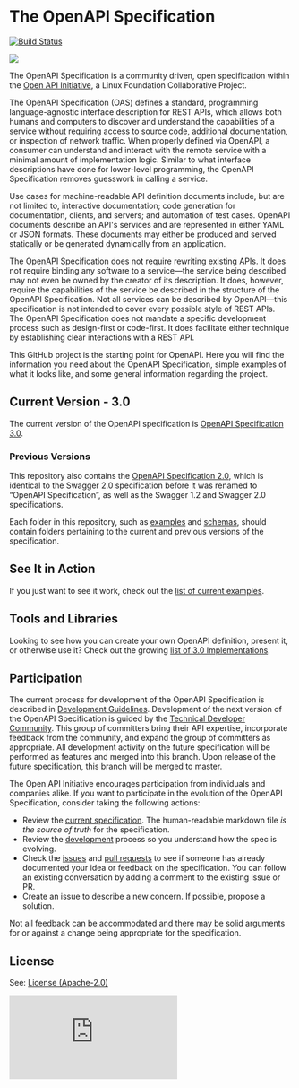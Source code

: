 # The OpenAPI Specification

[![Build Status](https://travis-ci.org/OAI/OpenAPI-Specification.svg?branch=master)](https://travis-ci.org/OAI/OpenAPI-Specification)

![](https://avatars3.githubusercontent.com/u/16343502?v=3&s=200)

The OpenAPI Specification is a community driven, open specification within the [Open API Initiative](https://www.openapis.org/), a Linux Foundation Collaborative Project.

The OpenAPI Specification (OAS) defines a standard, programming language-agnostic interface description for REST APIs, which allows both humans and computers to discover and understand the capabilities of a service without requiring access to source code, additional documentation, or inspection of network traffic. When properly defined via OpenAPI, a consumer can understand and interact with the remote service with a minimal amount of implementation logic. Similar to what interface descriptions have done for lower-level programming, the OpenAPI Specification removes guesswork in calling a service.

Use cases for machine-readable API definition documents include, but are not limited to, interactive documentation; code generation for documentation, clients, and servers; and automation of test cases. OpenAPI documents describe an API's services and are represented in either YAML or JSON formats. These documents may either be produced and served statically or be generated dynamically from an application.

The OpenAPI Specification does not require rewriting existing APIs. It does not require binding any software to a service—the service being described may not even be owned by the creator of its description. It does, however, require the capabilities of the service be described in the structure of the OpenAPI Specification. Not all services can be described by OpenAPI—this specification is not intended to cover every possible style of REST APIs. The OpenAPI Specification does not mandate a specific development process such as design-first or code-first. It does facilitate either technique by establishing clear interactions with a REST API.

This GitHub project is the starting point for OpenAPI.
Here you will find the information you need about the OpenAPI Specification, simple examples of what it looks like, and some general information regarding the project.

## Current Version - 3.0

The current version of the OpenAPI specification is [OpenAPI Specification 3.0](versions/3.0.0.md).

### Previous Versions

This repository also contains the [OpenAPI Specification 2.0](versions/2.0.md), which is identical to the Swagger 2.0 specification before it was renamed to “OpenAPI Specification”, 
as well as the Swagger 1.2 and Swagger 2.0 specifications.

Each folder in this repository, such as [examples](examples) and [schemas](schemas), should contain folders pertaining to the current and previous versions of the specification.

## See It in Action

If you just want to see it work, check out the [list of current examples](examples/v3.0).

## Tools and Libraries

Looking to see how you can create your own OpenAPI definition, present it, or otherwise use it? Check out the growing
[list of 3.0 Implementations](IMPLEMENTATIONS.md).

## Participation

The current process for development of the OpenAPI Specification is described in 
[Development Guidelines](DEVELOPMENT.md).
Development of the next version of the OpenAPI Specification is guided by the [Technical Developer Community](https://www.openapis.org/participate/how-to-contribute/governance#TDC). This group of committers bring their API expertise, incorporate feedback from the community, and expand the group of committers as appropriate. All development activity on the future specification will be performed as features and merged into this branch. Upon release of the future specification, this branch will be merged to master.

The Open API Initiative encourages participation from individuals and companies alike. 
If you want to participate in the evolution of the OpenAPI Specification, consider taking the following actions:

* Review the [current specification](versions/3.0.0.md). The human-readable markdown file _is the source of truth_ for the specification.
* Review the [development](DEVELOPMENT.md) process so you understand how the spec is evolving.
* Check the [issues](https://github.com/OAI/OpenAPI-Specification/issues) and [pull requests](https://github.com/OAI/OpenAPI-Specification/pulls) to see if someone has already documented your idea or feedback on the specification. You can follow an existing conversation by adding a comment to the existing issue or PR.
* Create an issue to describe a new concern. If possible, propose a solution.

Not all feedback can be accommodated and there may be solid arguments for or against a change being appropriate for the specification.

## License


See: [License (Apache-2.0)](https://github.com/OAI/OpenAPI-Specification/blob/master/LICENSE)


![Analytics](https://ga-beacon.appspot.com/UA-831873-42/readme.md?pixel)

